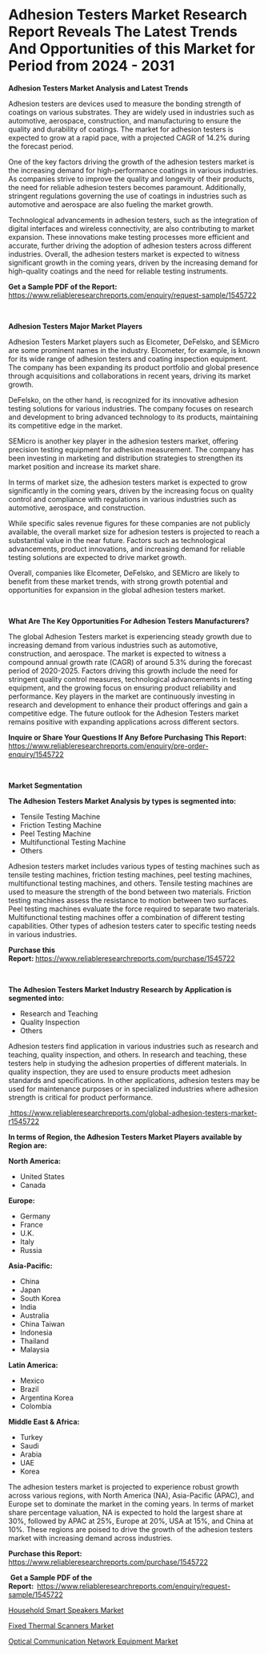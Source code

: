 <p><h1>Adhesion Testers Market Research Report Reveals The Latest Trends And Opportunities of this Market for Period from 2024 - 2031</h1></p><p><strong>Adhesion Testers Market Analysis and Latest Trends</strong></p>
<p><p>Adhesion testers are devices used to measure the bonding strength of coatings on various substrates. They are widely used in industries such as automotive, aerospace, construction, and manufacturing to ensure the quality and durability of coatings. The market for adhesion testers is expected to grow at a rapid pace, with a projected CAGR of 14.2% during the forecast period.</p><p>One of the key factors driving the growth of the adhesion testers market is the increasing demand for high-performance coatings in various industries. As companies strive to improve the quality and longevity of their products, the need for reliable adhesion testers becomes paramount. Additionally, stringent regulations governing the use of coatings in industries such as automotive and aerospace are also fueling the market growth.</p><p>Technological advancements in adhesion testers, such as the integration of digital interfaces and wireless connectivity, are also contributing to market expansion. These innovations make testing processes more efficient and accurate, further driving the adoption of adhesion testers across different industries. Overall, the adhesion testers market is expected to witness significant growth in the coming years, driven by the increasing demand for high-quality coatings and the need for reliable testing instruments.</p></p>
<p><strong>Get a Sample PDF of the Report:&nbsp;</strong> <a href="https://www.reliableresearchreports.com/enquiry/request-sample/1545722">https://www.reliableresearchreports.com/enquiry/request-sample/1545722</a></p>
<p>&nbsp;</p>
<p><strong>Adhesion Testers Major Market Players</strong></p>
<p><p>Adhesion Testers Market players such as Elcometer, DeFelsko, and SEMicro are some prominent names in the industry. Elcometer, for example, is known for its wide range of adhesion testers and coating inspection equipment. The company has been expanding its product portfolio and global presence through acquisitions and collaborations in recent years, driving its market growth.</p><p>DeFelsko, on the other hand, is recognized for its innovative adhesion testing solutions for various industries. The company focuses on research and development to bring advanced technology to its products, maintaining its competitive edge in the market.</p><p>SEMicro is another key player in the adhesion testers market, offering precision testing equipment for adhesion measurement. The company has been investing in marketing and distribution strategies to strengthen its market position and increase its market share.</p><p>In terms of market size, the adhesion testers market is expected to grow significantly in the coming years, driven by the increasing focus on quality control and compliance with regulations in various industries such as automotive, aerospace, and construction.</p><p>While specific sales revenue figures for these companies are not publicly available, the overall market size for adhesion testers is projected to reach a substantial value in the near future. Factors such as technological advancements, product innovations, and increasing demand for reliable testing solutions are expected to drive market growth.</p><p>Overall, companies like Elcometer, DeFelsko, and SEMicro are likely to benefit from these market trends, with strong growth potential and opportunities for expansion in the global adhesion testers market.</p></p>
<p>&nbsp;</p>
<p><strong>What Are The Key Opportunities For Adhesion Testers Manufacturers?</strong></p>
<p><p>The global Adhesion Testers market is experiencing steady growth due to increasing demand from various industries such as automotive, construction, and aerospace. The market is expected to witness a compound annual growth rate (CAGR) of around 5.3% during the forecast period of 2020-2025. Factors driving this growth include the need for stringent quality control measures, technological advancements in testing equipment, and the growing focus on ensuring product reliability and performance. Key players in the market are continuously investing in research and development to enhance their product offerings and gain a competitive edge. The future outlook for the Adhesion Testers market remains positive with expanding applications across different sectors.</p></p>
<p><strong>Inquire or Share Your Questions If Any Before Purchasing This Report:</strong> <a href="https://www.reliableresearchreports.com/enquiry/pre-order-enquiry/1545722">https://www.reliableresearchreports.com/enquiry/pre-order-enquiry/1545722</a></p>
<p>&nbsp;</p>
<p><strong>Market Segmentation</strong></p>
<p><strong>The Adhesion Testers Market Analysis by types is segmented into:</strong></p>
<p><ul><li>Tensile Testing Machine</li><li>Friction Testing Machine</li><li>Peel Testing Machine</li><li>Multifunctional Testing Machine</li><li>Others</li></ul></p>
<p><p>Adhesion testers market includes various types of testing machines such as tensile testing machines, friction testing machines, peel testing machines, multifunctional testing machines, and others. Tensile testing machines are used to measure the strength of the bond between two materials. Friction testing machines assess the resistance to motion between two surfaces. Peel testing machines evaluate the force required to separate two materials. Multifunctional testing machines offer a combination of different testing capabilities. Other types of adhesion testers cater to specific testing needs in various industries.</p></p>
<p><strong>Purchase this Report:&nbsp;</strong><a href="https://www.reliableresearchreports.com/purchase/1545722">https://www.reliableresearchreports.com/purchase/1545722</a></p>
<p>&nbsp;</p>
<p><strong>The Adhesion Testers Market Industry Research by Application is segmented into:</strong></p>
<p><ul><li>Research and Teaching</li><li>Quality Inspection</li><li>Others</li></ul></p>
<p><p>Adhesion testers find application in various industries such as research and teaching, quality inspection, and others. In research and teaching, these testers help in studying the adhesion properties of different materials. In quality inspection, they are used to ensure products meet adhesion standards and specifications. In other applications, adhesion testers may be used for maintenance purposes or in specialized industries where adhesion strength is critical for product performance.</p></p>
<p><a href="https://www.reliableresearchreports.com/global-adhesion-testers-market-r1545722">&nbsp;https://www.reliableresearchreports.com/global-adhesion-testers-market-r1545722</a></p>
<p><strong>In terms of Region, the Adhesion Testers Market Players available by Region are:</strong></p>
<p>
    <p> <strong> North America: </strong>
        <ul>
            <li>United States</li>
            <li>Canada</li>
        </ul>
        </p> 
    <p> <strong> Europe: </strong>
        <ul>
            <li>Germany</li>
            <li>France</li>
            <li>U.K.</li>
            <li>Italy</li>
            <li>Russia</li>
        </ul>
        </p> 
    <p> <strong> Asia-Pacific: </strong>
        <ul>
            <li>China</li>
            <li>Japan</li>
            <li>South Korea</li>
            <li>India</li>
            <li>Australia</li>
            <li>China Taiwan</li>
            <li>Indonesia</li>
            <li>Thailand</li>
            <li>Malaysia</li>
        </ul>
        </p> 
    <p> <strong> Latin America: </strong>
        <ul>
            <li>Mexico</li>
            <li>Brazil</li>
            <li>Argentina Korea</li>
            <li>Colombia</li>
        </ul>
        </p> 
    <p> <strong> Middle East & Africa: </strong>
        <ul>
            <li>Turkey</li>
            <li>Saudi</li>
            <li>Arabia</li>
            <li>UAE</li>
            <li>Korea</li>
        </ul>
    </p>
    </p>
<p><p>The adhesion testers market is projected to experience robust growth across various regions, with North America (NA), Asia-Pacific (APAC), and Europe set to dominate the market in the coming years. In terms of market share percentage valuation, NA is expected to hold the largest share at 30%, followed by APAC at 25%, Europe at 20%, USA at 15%, and China at 10%. These regions are poised to drive the growth of the adhesion testers market with increasing demand across industries.</p></p>
<p><strong>Purchase this Report: </strong><a href="https://www.reliableresearchreports.com/purchase/1545722">https://www.reliableresearchreports.com/purchase/1545722</a></p>
<p>&nbsp;<strong>Get a Sample PDF of the Report:&nbsp;&nbsp;</strong><a href="https://www.reliableresearchreports.com/enquiry/request-sample/1545722">https://www.reliableresearchreports.com/enquiry/request-sample/1545722</a></p>
<p><strong></strong></p>
<p><p><a href="https://www.linkedin.com/pulse/navigating-global-household-smart-speakers-market-landscape-aosgc">Household Smart Speakers Market</a></p><p><a href="https://www.linkedin.com/pulse/fixed-thermal-scanners-market-outlook-forecast-from-2024-arbyc">Fixed Thermal Scanners Market</a></p><p><a href="https://www.linkedin.com/pulse/optical-communication-network-equipment-market-ndash-industry-bzkuc">Optical Communication Network Equipment Market</a></p></p>